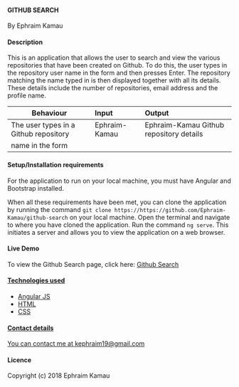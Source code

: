 #### GITHUB SEARCH
By Ephraim Kamau

#### Description
This is an application that allows the user to search and view the various repositories that have been created on Github. To do this, the user types in the repository user name in the form and then presses Enter. The repository matching the name typed in is then displayed together with all its details. These details include the number of repositories, email address and the profile name.

| Behaviour                                   |           Input                      |Output                                  |
| --------------------------------            | :----------------------------------- | :--------------------------------------|
| The user types in a Github repository       | Ephraim-Kamau                        | Ephraim-Kamau Github repository details|
| name in the form                            |                                      |                                        |


#### Setup/Installation requirements
For the application to run on your local machine, you must have Angular and Bootstrap installed.

When all these requirements have been met, you can clone the   application by running the command `git clone https://https://github.com/Ephraim-Kamau/github-search` on your local machine. Open the terminal and navigate to where you have cloned the application. Run the command `ng serve`. This initiates a server and allows you to view the application on a web browser.

#### Live Demo
To view the Github Search page, click here: <a href ="https://ephraim-kamau.github.io/github-search/">Github Search</href>

#### Technologies used
<ul>
<li>Angular JS</li>
<li>HTML</li>
<li>CSS</li>
</ul>

#### Contact details
You can contact me at kephraim19@gmail.com

#### Licence
Copyright (c) 2018 Ephraim Kamau
